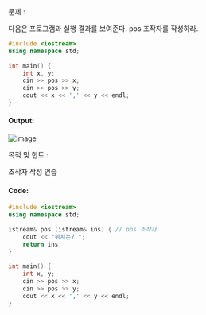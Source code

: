 문제 :

다음은 프로그램과 실행 결과를 보여준다. pos 조작자를 작성하라.

```cpp
#include <iostream>
using namespace std;
 
int main() {
    int x, y;
    cin >> pos >> x;
    cin >> pos >> y;
    cout << x << ',' << y << endl;
}
```

#### Output:
![image](https://img1.daumcdn.net/thumb/R1280x0/?scode=mtistory2&fname=https%3A%2F%2Fk.kakaocdn.net%2Fdn%2FkYjSw%2FbtqC8G5dldL%2FYBatkbgz8iVslO03KKDYS1%2Fimg.png)

목적 및 힌트 :

조작자 작성 연습

#### Code:
```cpp
#include <iostream>
using namespace std;
 
istream& pos (istream& ins) { // pos 조작자 
    cout << "위치는? ";
    return ins;
}
 
int main() {
    int x, y;
    cin >> pos >> x;
    cin >> pos >> y;
    cout << x << ',' << y << endl;
}
```
